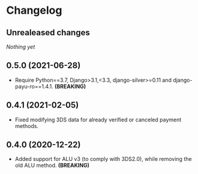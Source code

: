 # Changelog


## Unrealeased changes
_Nothing yet_


## 0.5.0 (2021-06-28)
- Require Python==3.7, Django>3.1,<3.3, django-silver>=0.11 and django-payu-ro==1.4.1. **(BREAKING)**


## 0.4.1 (2021-02-05)
- Fixed modifying 3DS data for already verified or canceled payment methods.


## 0.4.0 (2020-12-22)
- Added support for ALU v3 (to comply with 3DS2.0), while removing the old ALU method. **(BREAKING)**
